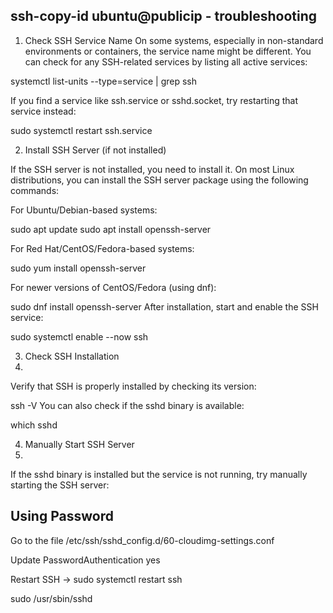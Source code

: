 ## ssh-copy-id ubuntu@publicip - troubleshooting

1. Check SSH Service Name
On some systems, especially in non-standard environments or containers, the service name might be different. You can check for any SSH-related services by listing all active services:

systemctl list-units --type=service | grep ssh

If you find a service like ssh.service or sshd.socket, try restarting that service instead:

sudo systemctl restart ssh.service

2. Install SSH Server (if not installed)

If the SSH server is not installed, you need to install it. On most Linux distributions, 
you can install the SSH server package using the following commands:

For Ubuntu/Debian-based systems:

sudo apt update
sudo apt install openssh-server

For Red Hat/CentOS/Fedora-based systems:

sudo yum install openssh-server

For newer versions of CentOS/Fedora (using dnf):

sudo dnf install openssh-server
After installation, start and enable the SSH service:

sudo systemctl enable --now ssh

3. Check SSH Installation
4. 
Verify that SSH is properly installed by checking its version:

ssh -V
You can also check if the sshd binary is available:

which sshd

4. Manually Start SSH Server
5. 
If the sshd binary is installed but the service is not running, try manually starting the SSH server:


## Using Password

Go to the file /etc/ssh/sshd_config.d/60-cloudimg-settings.conf

Update PasswordAuthentication yes

Restart SSH -> sudo systemctl restart ssh


sudo /usr/sbin/sshd
